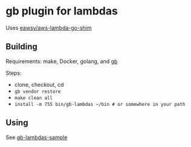 # gb plugin for lambdas

Uses [eawsy/aws-lambda-go-shim](github.com/eawsy/aws-lambda-go-shim)

## Building

Requirements: make, Docker, golang, and [gb](https://github.com/constabulary/gb)

Steps:

  * clone, checkout, cd
  * ```gb vendor restore```
  * ```make clean all```
  * ```install -m 755 bin/gb-lambdas ~/bin # or somewhere in your path```

## Using

See [gb-lambdas-sample](https://github.com/ingenieyux/gb-lambdas-sample)


